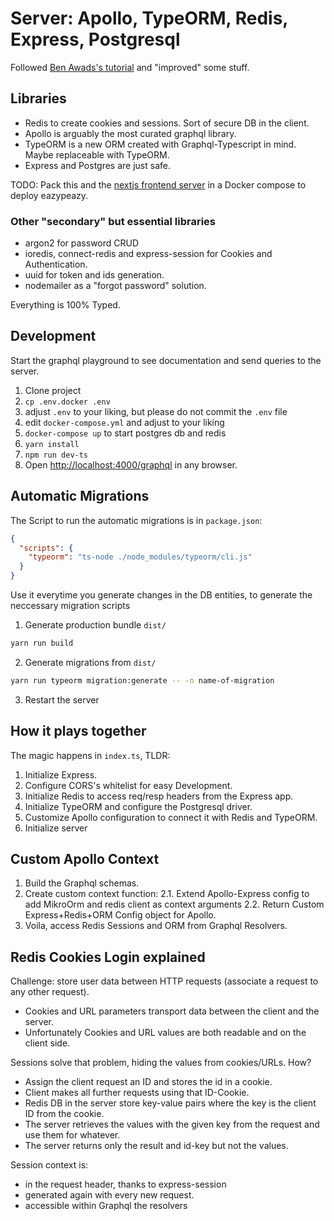 # Server: Apollo, TypeORM, Redis, Express, Postgresql

Followed [Ben Awads's tutorial](https://www.youtube.com/watch?v=I6ypD7qv3Z8&ab_channel=BenAwad)
and "improved" some stuff.

## Libraries

* Redis to create cookies and sessions. Sort of secure DB in the client.
* Apollo is arguably the most curated graphql library.
* TypeORM is a new ORM created with Graphql-Typescript in mind. Maybe replaceable with TypeORM.
* Express and Postgres are just safe.

TODO: Pack this and the [nextjs frontend server](https://github.com/nvegater/client-nextjs-react)
in a Docker compose to deploy eazypeazy.

### Other "secondary" but essential libraries

* argon2 for password CRUD
* ioredis, connect-redis and express-session for Cookies and Authentication.
* uuid for token and ids generation.
* nodemailer as a "forgot password" solution.

Everything is 100% Typed.

## Development

Start the graphql playground to see documentation and send queries to the server.

1. Clone project
2. `cp .env.docker .env`
3. adjust `.env` to your liking, but please do not commit the `.env` file
4. edit `docker-compose.yml` and adjust to your liking
5. `docker-compose up` to start postgres db and redis
6. `yarn install`
7. `npm run dev-ts`
8. Open <http://localhost:4000/graphql> in any browser.

## Automatic Migrations

The Script to run the automatic migrations is in `package.json`:
```json
{
  "scripts": {
    "typeorm": "ts-node ./node_modules/typeorm/cli.js"
  }
}
```
Use it everytime you generate changes in the DB entities, to generate the neccessary migration scripts
1. Generate production bundle `dist/`
```bash
yarn run build
```
2. Generate migrations from `dist/`
```bash
yarn run typeorm migration:generate -- -n name-of-migration
```
3. Restart the server


## How it plays together

The magic happens in `index.ts`, TLDR:

1. Initialize Express.
2. Configure CORS's whitelist for easy Development.
3. Initialize Redis to access req/resp headers from the Express app.
4. Initialize TypeORM and configure the Postgresql driver.
5. Customize Apollo configuration to connect it with Redis and TypeORM.
6. Initialize server

## Custom Apollo Context

1. Build the Graphql schemas.
2. Create custom context function:
    2.1. Extend Apollo-Express config to add MikroOrm and redis client as context arguments
    2.2. Return Custom Express+Redis+ORM Config object for Apollo.
3. Voila, access Redis Sessions and ORM from Graphql Resolvers.

## Redis Cookies Login explained

Challenge: store user data between HTTP requests (associate a request to any other request).

* Cookies and URL parameters transport data between the client and the server.
* Unfortunately Cookies and URL values are both readable and on the client side.

Sessions solve that problem, hiding the values from cookies/URLs. How?

* Assign the client request an ID and stores the id in a cookie.
* Client makes all further requests using that ID-Cookie.
* Redis DB in the server store key-value pairs where the key is the client ID from the cookie.
* The server retrieves the values with the given key from the request and use them for whatever.
* The server returns only the result and id-key but not the values.

Session context is:

* in the request header, thanks to express-session
* generated again with every new request.
* accessible within Graphql the resolvers
